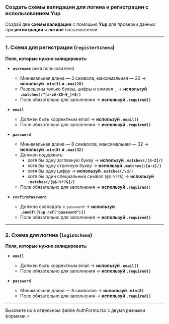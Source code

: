 ### Создать схемы валидации для логина и регистрации с использованием Yup

Создай две **схемы валидации** с помощью **Yup** для проверки данных при **регистрации** и **логине** пользователей.

---

### 1. Схема для регистрации (`registerSchema`)

**Поля, которые нужно валидировать:**

- **`username`** (имя пользователя)

  - Минимальная длина — 3 символа, максимальная — 20 → **используй `.min(3)` и `.max(20)`**
  - Разрешены только буквы, цифры и символ `_` → **используй `.matches(/^[a-zA-Z0-9_]+$/)`**
  - Поле обязательно для заполнения → **используй `.required()`**

- **`email`**

  - Должен быть корректным email → **используй `.email()`**
  - Поле обязательно для заполнения → **используй `.required()`**

- **`password`**

  - Минимальная длина — 8 символов, максимальная — 32 → **используй `.min(8)` и `.max(32)`**
  - Должен содержать:
    - хотя бы одну заглавную букву → **используй `.matches(/[A-Z]/)`**
    - хотя бы одну строчную букву → **используй `.matches(/[a-z]/)`**
    - хотя бы одну цифру → **используй `.matches(/\d/)`**
    - хотя бы один специальный символ (`@$!%*?&`) → **используй `.matches(/[@$!%*?&]/)`**
  - Поле обязательно для заполнения → **используй `.required()`**

- **`confirmPassword`**
  - Должно совпадать с `password` → **используй `.oneOf([Yup.ref("password")])`**
  - Поле обязательно для заполнения → **используй `.required()`**

---

### 2. Схема для логина (`loginSchema`)

**Поля, которые нужно валидировать:**

- **`email`**

  - Должен быть корректным email → **используй `.email()`**
  - Поле обязательно для заполнения → **используй `.required()`**

- **`password`**
  - Минимальная длина — 8 символов → **используй `.min(8)`**
  - Поле обязательно для заполнения → **используй `.required()`**

---

Вызовите их в отдельном файле AuthForms.tsx с двумя разными формами ⚡️

